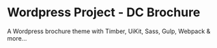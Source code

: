 # Wordpress Project - DC Brochure

A Wordpress brochure theme with Timber, UiKit, Sass, Gulp, Webpack & more...